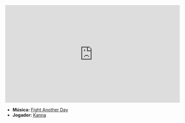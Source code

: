 <iframe width="560" height="315" src="https://www.youtube.com/embed/GyRSMCcz3W0?si=R1LStekU9Kk4-s_7" title="YouTube video player" frameborder="0" allow="accelerometer; autoplay; clipboard-write; encrypted-media; gyroscope; picture-in-picture; web-share" referrerpolicy="strict-origin-when-cross-origin" allowfullscreen></iframe>

- **Música:** [Fight Another Day](content/Músicas/Fight%20Another%20Day.md)
- **Jogador:** [Kanna](content/Jogadores/Kanna.md)